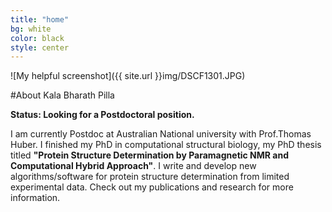 ```yaml
---
title: "home"
bg: white
color: black
style: center
---
```



![My helpful screenshot]({{ site.url }}img/DSCF1301.JPG) 

#About Kala Bharath Pilla

**Status: Looking for a Postdoctoral position.** 

I am currently Postdoc at Australian National university with Prof.Thomas Huber.
I finished my PhD in computational structural biology, my PhD thesis titled **"Protein Structure Determination by Paramagnetic NMR and Computational Hybrid Approach"**.
I write and develop new algorithms/software for protein structure determination from limited experimental data. Check out my publications and research for more information.

<script>
  (function(i,s,o,g,r,a,m){i['GoogleAnalyticsObject']=r;i[r]=i[r]||function(){
  (i[r].q=i[r].q||[]).push(arguments)},i[r].l=1*new Date();a=s.createElement(o),
  m=s.getElementsByTagName(o)[0];a.async=1;a.src=g;m.parentNode.insertBefore(a,m)
  })(window,document,'script','//www.google-analytics.com/analytics.js','ga');

  ga('create', 'UA-66233516-1', 'auto');
  ga('send', 'pageview');

</script>